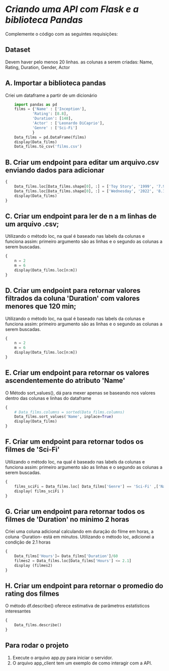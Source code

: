 # *Criando uma API com Flask e a biblioteca Pandas*

Complemente o código com as seguintes requisições:

## Dataset

Devem haver pelo menos 20 linhas. as colunas a serem criadas: Name, Rating, Duration, Gender, Actor

## A. Importar a biblioteca pandas

Criei um dataframe a partir de um dicionário

```python
    import pandas as pd
    films = {'Name' : ['Inception'],
            'Rating': [8.8],
            'Duration': [148],
            'Actor' : ['Leonardo DiCaprio'],
            'Genre' : ['Sci-Fi']
            }
    Data_films = pd.DataFrame(films)
    display(Data_films)
    Data_films.to_csv('films.csv')
```

## B. Criar um endpoint para editar um arquivo.csv enviando dados para adicionar

```python
{
    Data_films.loc[Data_films.shape[0], :] = ['Toy Story', '1999', '7.9','Sci-Fi', '92','Pixar']
    Data_films.loc[Data_films.shape[0], :] = ['Wednesday', '2022', '8.1','Fantasy', '45','Jenna Ortega']
    display(Data_films)
} 
``` 

## C. Criar um endpoint para ler de n a m linhas de um arquivo .csv;


Utilizando o método loc, na qual é baseado nas labels da colunas e funciona assim: primeiro argumento são as linhas e o segundo as colunas a serem buscadas.

```python
{
    n = 2
    m = 6
    display(Data_films.loc[n:m])
} 
```
## D. Criar um endpoint para retornar valores filtrados da coluna 'Duration' com valores menores que 120 min;


Utilizando o método loc, na qual é baseado nas labels da colunas e funciona assim: primeiro argumento são as linhas e o segundo as colunas a serem buscadas.

```python
{
    n = 2
    m = 6
    display(Data_films.loc[n:m])
} 
```


## E. Criar um endpoint para retornar os valores ascendentemente do atributo 'Name'

O Método sort_values(), dá para mexer apenas se baseando nos valores dentro das colunas e linhas do dataframe 

```python
{
    # Data_films.columns = sorted(Data_films.columns)
    Data_films.sort_values('Name', inplace=True)
    display(Data_films)
}

```

## F. Criar um endpoint para retornar todos os filmes de 'Sci-Fi'

Utilizando o método loc, na qual é baseado nas labels da colunas e funciona assim: primeiro argumento são as linhas e o segundo as colunas a serem buscadas.

```python
{
    films_sciFi = Data_films.loc[ Data_films['Genre'] == 'Sci-Fi' ,['Name', 'Rating', 'Actor'] ] 
    display( films_sciFi )
} 
```

## G. Criar um endpoint para retornar todos os filmes de 'Duration' no minimo 2 horas

Criei uma coluna adicional calculando em duração do filme em horas, a coluna -Duration- está em minutos. Utilizando o método loc, adicionei a condição de 2.1 horas

```python
{
    Data_films['Hours']= Data_films['Duration']/60
    filmes2 = Data_films.loc[Data_films['Hours'] <= 2.1]
    display (filmes2)
} 
```

## H. Criar um endpoint para retornar o promedio do rating dos filmes

O método df.describe() oferece estimativa de parâmetros estatísticos interesantes

```python
{
    Data_films.describe()
} 
```

## Para rodar o projeto

1. Execute o arquivo app.py para iniciar o servidor.
2. O arquivo app_client tem um exemplo de como interagir com a API.